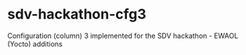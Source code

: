 # sdv-hackathon-cfg3
Configuration (column) 3 implemented for the SDV hackathon - EWAOL (Yocto) additions
